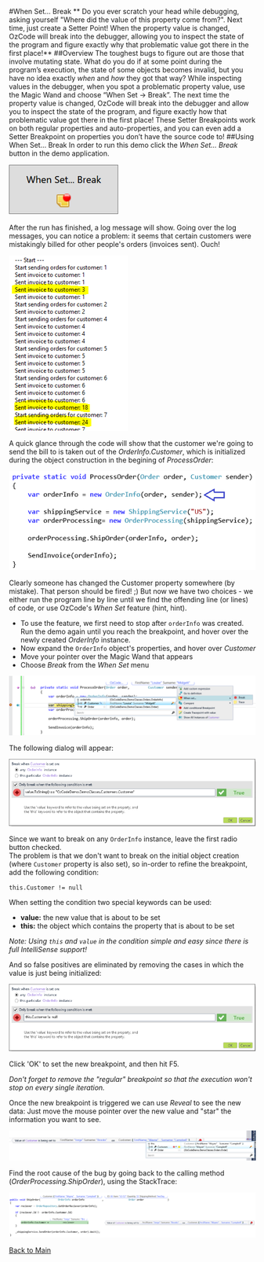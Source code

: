 ﻿#When Set... Break
** Do you ever scratch your head while debugging, asking yourself "Where did the value of this property come from?". Next time, just create a Setter Point! When the property value is changed, OzCode will break into the debugger, allowing you to inspect the state of the program and figure exactly why that problematic value got there in the first place!**
##Overview
The toughest bugs to figure out are those that involve mutating state. What do you do if at some point during the program’s execution, the state of some objects becomes invalid, but you have no idea exactly *when* and *how* they got that way? While inspecting values in the debugger, when you spot a problematic property value, use the Magic Wand and choose “When Set -> Break”. The next time the property value is changed, OzCode will break into the debugger and allow you to inspect the state of the program, and figure exactly how that problematic value got there in the first place! These Setter Breakpoints work on both regular properties and auto-properties, and you can even add a Setter Breakpoint on properties you don’t have the source code to!
##Using When Set... Break
In order to run this demo click the _When Set... Break_ button in the demo application.  

![When Break.. Set button button](Resources/whenBreakSet.PNG)

After the run has finished, a log message will show. Going over the log messages, you can notice a problem: it seems that certain customers were mistakingly billed for other people's orders (invoices sent). Ouch!

![Logging](Resources/logging.PNG)

A quick glance through the code will show that the customer we're going to send the bill to is taken out of the _OrderInfo.Customer_, which is initialized during the object construction in the begining of _ProcessOrder_:

![ProcessOrder](Resources/processOrder.PNG)

Clearly someone has changed the Customer property somewhere (by mistake). That person should be fired! ;)
But now we have two choices - we either run the program line by line until we find the offending line (or lines) of code, or use OzCode's _When Set_ feature (hint, hint).

- To use the feature, we first need to stop after `orderInfo` was created. Run the demo again until you reach the breakpoint, and hover over the newly created _OrderInfo_ instance.
- Now expand the `OrderInfo` object's properties, and hover over _Customer_
- Move your pointer over the Magic Wand that appears
- Choose _Break_ from the _When Set_ menu

![Choosing When Set](Resources/chooseWhenSet.PNG) 
 
The following dialog will appear:

![Break When Set dialog](Resources/breakWhenSetDialog.PNG)
    
Since we want to break on any `OrderInfo` instance, leave the first radio button checked.  
The problem is that we don't want to break on the initial object creation (where `Customer` property is also set), so in-order to refine the breakpoint, add the following condition:
```
this.Customer != null 
```
When setting the condition two special keywords can be used:
- __value:__ the new value that is about to be set
- __this:__  the object which contains the property that is about to be set  

_Note: Using `this` and `value` in the condition simple and easy since there is full IntelliSense support!_   

And so false positives are eliminated by removing the cases in which the value is just being initialized:

![Break When Set - Final](Resources/breakWhenSetDialogFinal.PNG)   

Click 'OK' to set the new breakpoint, and then hit F5.

_Don't forget to remove the "regular" breakpoint so that the execution won't stop on every single iteration._  

Once the new breakpoint is triggered we can use _Reveal_ to see the new data:
Just move the mouse pointer over the new value and "star" the information you want to see.

![Use reveal on set](Resources/revealOnSet.PNG)

Find the root cause of the bug by going back to the calling method (_OrderProcessing.ShipOrder_), using the StackTrace:

![Root cause](Resources/rootCause.PNG)

 [Back to Main](../../README.md)  
